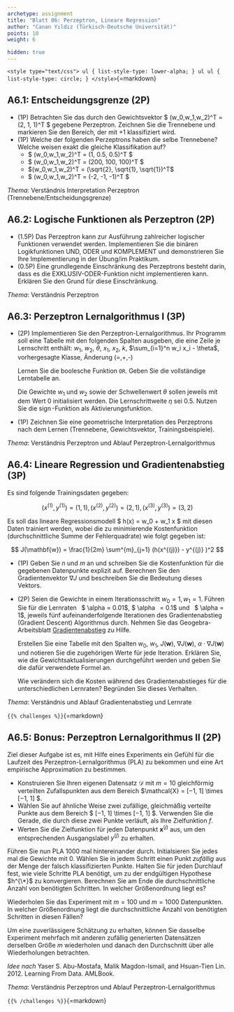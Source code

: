 ```yaml
---
archetype: assignment
title: "Blatt 06: Perzeptron, Lineare Regression"
author: "Canan Yıldız (Türkisch-Deutsche Universität)"
points: 10
weight: 6

hidden: true
---
```


`<style type="text/css">
    ul { list-style-type: lower-alpha; }
    ul ul { list-style-type: circle; }
</style>`{=markdown}



## A6.1: Entscheidungsgrenze (2P)

*   (1P) Betrachten Sie das durch den Gewichtsvektor $ (w_0,w_1,w_2)^T = (2, 1, 1)^T $ gegebene Perzeptron. Zeichnen Sie die Trennebene und markieren Sie den Bereich, der mit $+1$ klassifiziert wird.
*   (1P) Welche der folgenden Perzeptrons haben die selbe Trennebene? Welche weisen exakt die gleiche Klassifikation auf?
    *   $ (w_0,w_1,w_2)^T = (1, 0.5, 0.5)^T $
    *   $ (w_0,w_1,w_2)^T = (200, 100, 100)^T $
    *   $(w_0,w_1,w_2)^T = (\sqrt{2}, \sqrt{1}, \sqrt{1})^T$
    *   $ (w_0,w_1,w_2)^T = (-2, -1, -1)^T $

*Thema*: Verständnis Interpretation Perzeptron (Trennebene/Entscheidungsgrenze)

## A6.2: Logische Funktionen als Perzeptron (2P)

*   (1.5P) Das Perzeptron kann zur Ausführung zahlreicher logischer Funktionen verwendet werden. Implementieren Sie die binären Logikfunktionen UND, ODER und KOMPLEMENT und demonstrieren Sie Ihre Implementierung in der Übung/im Praktikum.
*   (0.5P) Eine grundlegende Einschränkung des Perzeptrons besteht darin, dass es die EXKLUSIV-ODER-Funktion nicht implementieren kann. Erklären Sie den Grund für diese Einschränkung.

*Thema*: Verständnis Perzeptron


## A6.3: Perzeptron Lernalgorithmus I (3P)

*   (2P) Implementieren Sie den Perzeptron-Lernalgorithmus. Ihr Programm soll eine Tabelle
    mit den folgenden Spalten ausgeben, die eine Zeile je Lernschritt enthält:
    $w_1$, $w_2$, $\theta$, $x_1$, $x_2$, $k$,  $\sum_{i=1}^n w_i x_i - \theta$, vorhergesagte Klasse, Änderung (=,+,-)

    Lernen Sie die boolesche Funktion `OR`. Geben Sie die vollständige Lerntabelle an.

    Die Gewichte $w_1$ und $w_2$ sowie der Schwellenwert $\theta$ sollen jeweils mit dem Wert $0$ initialisiert werden. Die Lernschrittweite $\eta$ sei $0.5$. Nutzen Sie die
    $\operatorname{sign}$-Funktion als Aktivierungsfunktion.


*   (1P) Zeichnen Sie eine geometrische Interpretation des Perzeptrons nach dem Lernen (Trennebene,  Gewichtsvektor, Trainingsbeispiele).

*Thema*: Verständnis Perzeptron und Ablauf Perzeptron-Lernalgorithmus

## A6.4: Lineare Regression und Gradientenabstieg (3P)

Es sind folgende Trainingsdaten gegeben:

$$ ( x^{(1)}, y^{(1)} ) = (1, 1), ( x^{(2)}, y^{(2)} ) = (2, 1), ( x^{(3)}, y^{(3)} ) = (3, 2) $$

Es soll das lineare Regressionsmodell $ h(x) = w_0 + w_1 x $ mit diesen Daten trainiert werden, wobei die zu minimierende Kostenfunktion (durchschnittliche Summe der Fehlerquadrate) wie folgt gegeben ist:

$$ J(\mathbf{w}) = \frac{1}{2m} \sum^{m}_{j=1} (h(x^{(j)}) - y^{(j)} )^2 $$

*   (1P) Geben Sie $n$ und $m$ an und schreiben Sie die Kostenfunktion für die gegebenen Datenpunkte explizit auf. Berechnen Sie den Gradientenvektor $\nabla J$ und beschreiben Sie die Bedeutung dieses Vektors.

*   (2P) Seien die Gewichte in einem Iterationsschritt $w_0 = 1, w_1 = 1$. Führen Sie für die Lernraten  $ \alpha = 0.01$, $ \alpha  = 0.1$ und  $ \alpha = 1$, jeweils fünf aufeinanderfolgende Iterationen des Gradientenabstieg (Gradient Descent) Algorithmus
durch. Nehmen Sie das Geogebra-Arbeitsblatt [Gradientenabstieg](https://www.geogebra.org/classic/rcfffgsj) zu Hilfe.

    Erstellen Sie eine Tabelle mit den Spalten $w_0$, $w_1$, $J(\mathbf{w})$, $\nabla J(\mathbf{w})$, $\alpha \cdot \nabla J(\mathbf{w})$ und notieren Sie die zugehörigen Werte für jede Iteration. Erklären Sie, wie die Gewichtsaktualisierungen durchgeführt werden und geben Sie die dafür verwendete Formel an.

    Wie verändern sich die Kosten während des Gradientenabstieges für die unterschiedlichen Lernraten? Begründen Sie dieses Verhalten.

*Thema*: Verständnis und Ablauf Gradientenabstieg und Lernrate


`{{% challenges %}}`{=markdown}

## A6.5: Bonus: Perzeptron Lernalgorithmus II (2P)

Ziel dieser Aufgabe ist es, mit Hilfe eines Experiments ein Gefühl für die Laufzeit des Perzeptron-Lernalgorithmus (PLA) zu bekommen und eine Art empirische Approximation zu bestimmen.

*   Konstruieren Sie Ihren eigenen Datensatz $\mathcal{D}$ mit $m=10$ gleichförmig verteilten Zufallspunkten aus dem Bereich $\mathcal{X} = [−1, 1] \times [−1, 1] $.
*   Wählen Sie auf ähnliche Weise zwei zufällige, gleichmäßig verteilte Punkte aus dem Bereich $ [−1, 1] \times [−1, 1] $. Verwenden Sie die Gerade, die durch diese zwei Punkte verläuft, als Ihre Zielfunktion $f$.
*   Werten Sie die Zielfunktion für jeden Datenpunkt $\mathbf{x}^{(j)}$ aus, um den entsprechenden Ausgangslabel $y^{(j)}$ zu erhalten.

Führen Sie nun PLA $1000$ mal hintereinander durch. Initialsieren Sie jedes mal die Gewichte mit $0$. Wählen Sie in jedem Schritt einen Punkt *zufällig* aus der Menge der falsch klassifizierten Punkte. Halten Sie für jeden Durchlauf fest, wie viele Schritte PLA benötigt, um zu der endgültigen Hypothese $h^{\*}$ zu konvergieren. Berechnen Sie am Ende die durchschnittliche Anzahl von benötigten Schritten. In welcher Größenordnung liegt es?

Wiederholen Sie das Experiment mit $m=100$ und $m=1000$ Datenpunkten. In welcher Größenordnung liegt die durchschnittliche Anzahl von benötigten Schritten in diesen Fällen?

Um eine zuverlässigere Schätzung zu erhalten, können Sie dasselbe Experiment mehrfach mit anderen zufällig generierten Datensätzen derselben Größe $m$ wiederholen und danach den Durchschnitt über alle Wiederholungen betrachten.

*Idee nach* Yaser S. Abu-Mostafa, Malik Magdon-Ismail, and Hsuan-Tien Lin. 2012. Learning From Data. AMLBook.

*Thema*: Verständnis Perzeptron und Ablauf Perzeptron-Lernalgorithmus

`{{% /challenges %}}`{=markdown}
